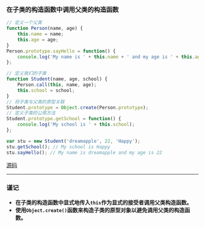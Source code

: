 ### 在子类的构造函数中调用父类的构造函数

```javascript
// 定义一个父类
function Person(name, age) {
    this.name = name;
    this.age = age;
}
Person.prototype.sayHello = function() {
    console.log('My name is ' + this.name + ' and my age is ' + this.age);
};

// 定义我们的子类
function Student(name, age, school) {
    Person.call(this, name, age);
    this.school = school;
}
// 将子类与父类的原型关联
Student.prototype = Object.create(Person.prototype);
// 定义子类的公用方法
Student.prototype.getSchool = function() {
    console.log('My school is ' + this.school);
};

var stu = new Student('dreamapple', 22, 'Happy');
stu.getSchool(); // My school is Happy
stu.sayHello(); // My name is dreamapple and my age is 22
```
[源码](item38/demo.js)

------

### 谨记
+ **在子类的构造函数中显式地传入`this`作为显式的接受者调用父类构造函数。**
+ **使用`Object.create()`函数来构造子类的原型对象以避免调用父类的构造函数。**